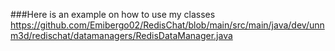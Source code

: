 ###Here is an example on how to use my classes
https://github.com/Emibergo02/RedisChat/blob/main/src/main/java/dev/unnm3d/redischat/datamanagers/RedisDataManager.java
